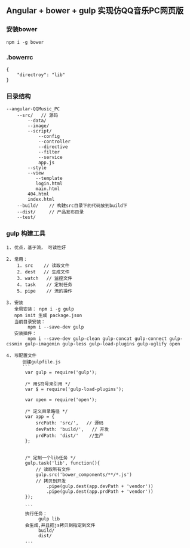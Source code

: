 ## Angular + bower + gulp 实现仿QQ音乐PC网页版

### 安装bower
    npm i -g bower
    
### .bowerrc
    {
        "directroy": "lib"
    }
    
### 目录结构    
    --angular-QQMusic_PC
        --src/   // 源码
            --data/
            --image/
            --script/
                --config
                --controller
                --directive
                --filter
                --service
                app.js
            --style
            --view
               --template
               login.html
               main.html
            404.html
            index.html
        --build/    // 构建src目录下的代码放到build下
        --dist/     // 产品发布目录
        --test/     
  
### gulp 构建工具
    1. 优点，基于流， 可读性好
    
    2. 常用： 
        1. src    // 读取文件
        2. dest   // 生成文件
        3. watch   // 监控文件
        4. task    // 定制任务
        5. pipe    // 流的操作
    
    3. 安装
       全局安装： npm i -g gulp
       npm init 生成 package.json
       当前目录安装： 
            npm i --save-dev gulp
       安装插件：
            npm i --save-dev gulp-clean gulp-concat gulp-connect gulp-cssmin gulp-imagemin gulp-less gulp-load-plugins gulp-uglify open
            
    4. 写配置文件
          创建gulpfile.js
          ```
           var gulp = require('gulp');
           
           /* 用$符号来引用 */
           var $ = require('gulp-load-plugins');
           
           var open = require('open');
           
           /* 定义目录路径 */
           var app = {
               srcPath: 'src/',   // 源码
               devPath: 'build/',   // 开发
               prdPath: 'dist/'    //生产
           };
           
           
           /* 定制一个lib任务 */
           gulp.task('lib', function(){
               // 读取所有文件
               gulp.src('bower_components/**/*.js')
               // 拷贝到开发
                   .pipe(gulp.dest(app.devPath + 'vendor'))
                   .pipe(gulp.dest(app.prdPath + 'vendor'))
           });
           
           ```
           执行任务：
                gulp lib
           会生成,并且把js拷贝到指定到文件
                build/
                dist/
           ...     